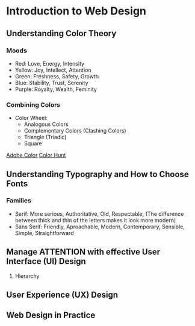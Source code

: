 # Introduction to Web Design

## Understanding Color Theory

### Moods

- Red: Love, Energy, Intensity
- Yellow: Joy, Intellect, Attention
- Green: Freshness, Safety, Growth
- Blue: Stability, Trust, Serenity
- Purple: Royalty, Wealth, Feminity

### Combining Colors

- Color Wheel:
  - Analogous Colors
  - Complementary Colors (Clashing Colors)
  - Triangle (Triadic)
  - Square

[Adobe Color](https://color.adobe.com/)
[Color Hunt](https://colorhunt.co/)

## Understanding Typography and How to Choose Fonts

### Families

- Serif: More serious, Authoritative, Old, Respectable, (The difference between thick and thin of the letters makes it look more modern)
- Sans Serif: Friendly, Aproachable, Modern, Contemporary, Sensible, Simple, Straightforward

## Manage ATTENTION with effective User Interface (UI) Design

1. Hierarchy

## User Experience (UX) Design

## Web Design in Practice
